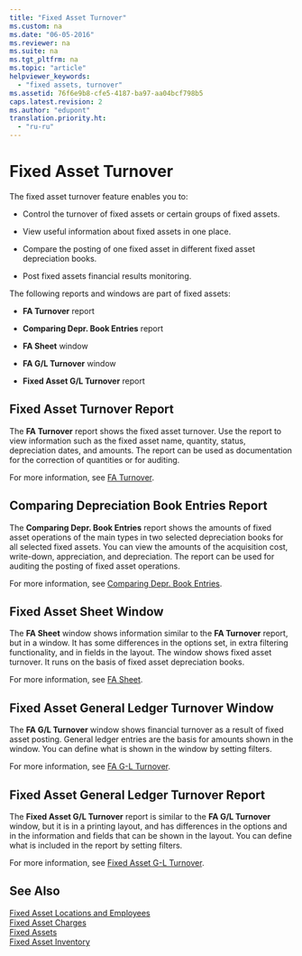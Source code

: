 ```yaml
---
title: "Fixed Asset Turnover"
ms.custom: na
ms.date: "06-05-2016"
ms.reviewer: na
ms.suite: na
ms.tgt_pltfrm: na
ms.topic: "article"
helpviewer_keywords: 
  - "fixed assets, turnover"
ms.assetid: 76f6e9b8-cfe5-4187-ba97-aa04bcf798b5
caps.latest.revision: 2
ms.author: "edupont"
translation.priority.ht: 
  - "ru-ru"
---
```

# Fixed Asset Turnover
The fixed asset turnover feature enables you to:  
  
-   Control the turnover of fixed assets or certain groups of fixed assets.  
  
-   View useful information about fixed assets in one place.  
  
-   Compare the posting of one fixed asset in different fixed asset depreciation books.  
  
-   Post fixed assets financial results monitoring.  
  
 The following reports and windows are part of fixed assets:  
  
-   **FA Turnover** report  
  
-   **Comparing Depr. Book Entries** report  
  
-   **FA Sheet** window  
  
-   **FA G\/L Turnover** window  
  
-   **Fixed Asset G\/L Turnover** report  
  
## Fixed Asset Turnover Report  
 The **FA Turnover** report shows the fixed asset turnover. Use the report to view information such as the fixed asset name, quantity, status, depreciation dates, and amounts. The report can be used as documentation for the correction of quantities or for auditing.  
  
 For more information, see [FA Turnover](../../LocalFunctionalityForMicrosoftDynamicsNav2016/Russia/-$-r_12466-fa-turnover-$-.md).  
  
## Comparing Depreciation Book Entries Report  
 The **Comparing Depr. Book Entries** report shows the amounts of fixed asset operations of the main types in two selected depreciation books for all selected fixed assets. You can view the amounts of the acquisition cost, write\-down, appreciation, and depreciation. The report can be used for auditing the posting of fixed asset operations.  
  
 For more information, see [Comparing Depr. Book Entries](../../LocalFunctionalityForMicrosoftDynamicsNav2016/Russia/-$-r_14970-comparing-depr.-book-entries-$-.md).  
  
## Fixed Asset Sheet Window  
 The **FA Sheet** window shows information similar to the **FA Turnover** report, but in a window. It has some differences in the options set, in extra filtering functionality, and in fields in the layout. The window shows fixed asset turnover. It runs on the basis of fixed asset depreciation books.  
  
 For more information, see [FA Sheet](../../LocalFunctionalityForMicrosoftDynamicsNav2016/Russia/-$-n_12497-fa-sheet-$-.md).  
  
## Fixed Asset General Ledger Turnover Window  
 The **FA G\/L Turnover** window shows financial turnover as a result of fixed asset posting. General ledger entries are the basis for amounts shown in the window. You can define what is shown in the window by setting filters.  
  
 For more information, see [FA G\-L Turnover](../../LocalFunctionalityForMicrosoftDynamicsNav2016/Russia/-$-n_12499-fa-g-l-turnover-$-.md).  
  
## Fixed Asset General Ledger Turnover Report  
 The **Fixed Asset G\/L Turnover** report is similar to the **FA G\/L Turnover** window, but it is in a printing layout, and has differences in the options and in the information and fields that can be shown in the layout. You can define what is included in the report by setting filters.  
  
 For more information, see [Fixed Asset G\-L Turnover](../../LocalFunctionalityForMicrosoftDynamicsNav2016/Russia/-$-r_12464-fixed-asset-g-l-turnover-$-.md).  
  
## See Also  
 [Fixed Asset Locations and Employees](../../LocalFunctionalityForMicrosoftDynamicsNav2016/Russia/fixed-asset-locations-and-employees.md)   
 [Fixed Asset Charges](../../LocalFunctionalityForMicrosoftDynamicsNav2016/Russia/fixed-asset-charges.md)   
 [Fixed Assets](../../LocalFunctionalityForMicrosoftDynamicsNav2016/Russia/fixed-assets.md)   
 [Fixed Asset Inventory](../../LocalFunctionalityForMicrosoftDynamicsNav2016/Russia/fixed-asset-inventory.md)